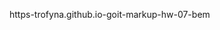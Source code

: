  https-trofyna.github.io-goit-markup-hw-07-bem
<!-- Structure for BEM -->
<!-- 
BLOCK 1 page-header
BLOCK 2  container
BLOCK 3 site-nav (old - не было class)
--------------------Это и есть МИКС.------------------
--В этом месте блок logo стал ещё и элементом  BLOCK 3 site-nav----
BLOCK 4.0  logo
ELEM 4__1  logo__text  
             MODIFICATOR  4__1--1   logo__text--black
                            (old:logo-color-black)
             MODIFICATOR  4__1--2    logo__text--white   
                            (old:logo-color-white)
ELEM 3__1  site-nav__links
                (old:links)
ELEM 3__2   site-nav__item
             MODIFICATOR  3__2--1   site-nav__item--active
                (old:link-nav-index) in PORTF: link-nav
ELEM 3__3   site-nav__item
            MODIFICATOR  3__3--1   site-nav__item--active
                (old:link-nav) in PORTF:  link-nav-portfolio
ELEM 3__4   site-nav__item
                (old:link-nav)


BLOCK 5 auth-nav 
    (old:contacts)
ELEM 5__1  auth-nav__links
                (old:a-mail)
ELEM 5__2  auth-nav__img
               (old:icon-envelopehover-svg)
            MODIFICATOR  5__2--1             auth-nav__img--wider
ELEM 5__3  auth-nav__links
                (old:a-mail)
ELEM 5__4   auth-nav__img
             (old:icon-mobile-svg)
            MODIFICATOR  5__4--1             auth-nav__img--higher
    

BLOCK 6 hero
ELEM 6__1  hero__title
                (old:hero-title)
ELEM 6__2  hero__btn
                 (old:hero-btn)
BLOCK 7 backdrop is-hidden
BLOCK 8 modal
ELEM 8__1  modal__exit
                ( old:exit)
ELEM 8__2  modal__btn
                (old: btn-exit-modal)
ELEM 8__3  modal__img
                (old: close)
        
ELEM 8__4  modal__form
                 ( old: div> send-to-modal)
                
    BLOCK 9.0 form
                (old:modal-form;
                 js-contact-form;
                  js-speaker-formM)

ELEM 9__1  form__title
                   ( old: h3> send-to-modal)

3 TIMES (Имя,Телефон,Почта)
        ELEM 9__2  form__field
                   ( old:> label-style-modal)
        ELEM 9__3  form__label
                   ( old:> span-style-modal)
        ELEM 9__4  form__input
                    ( old:> input-style-modal)
        ELEM 9__5  form__img (vector)
                   ( old:>icon-svg-modal)

1 TIMES (Комментарий)
         ELEM 9__6  form__field
                   ( old:> label-style-modal)
        ELEM 9__7  form__label
                   ( old:> span-style-modal)
        ELEM 9__8  form__text
                   ( old:>fback)

1 TIMES (checkbox)
ELEM 9__6  form__field
                MODIFICATOR  9__6--1        form__field--check
                   ( old:> label-style-check)
ELEM 9__7  form__input
                MODIFICATOR  9__7--1
                form__input--check     
                   ( old:>checkbox)
ELEM 9__8  form__img (vector)
                MODIFICATOR  9__8--1
                form__img (vector)--check
                   ( old:>icon-check)

1 TIMES (Условия)
ELEM 9__9  form__label
                 MODIFICATOR  9__9--1
                form__label--condition     
                  ( old:> span-style-modal-condi)
ELEM 9__10  form__link
                   ( old:>conditions)
ELEM 9__11  form__btn
                   ( old:>btn-sendup)
                   
BLOCK 10 section
ELEM 10__1  section__title
                   ( old:> hedden-elem )
               0.block-util  +  .hedden-elem
                 
BLOCK 11 container
            MODIFICATOR  11--1
                container--rght
                  ( old:> container advant)

BLOCK 12 advantages
            ( old:> ul>)

3 TIMES (icon-antenna,icon-clock,icon-diagram,icon-diagram )

ELEM 12__1  advantages__block
                   ( old:>li> list-advantages )
ELEM 12__2  advantages__item
                   ( old:> div> icon-antenna )
ELEM 12__3  advantages__image
                   ( old:> svg> icon-antenna-svg)
ELEM 12__4  advantages__title
                   ( old:> h3> advantages)
ELEM 12__5  advantages__text
                   ( old:> p> advantages-text)

BLOCK 13 section
            MODIFICATOR  13--1
                section--down
                  ( old:> section do)
ELEM 13__1  section__title
               MODIFICATOR  13__1--1 section__title--base
               (doing)
BLOCK 14 container
3 TIMES 
(Десктопные приложения,Мобильные приложения,Дизайнерские решения)
BLOCK 15 suggestion (list-image-do)
ELEM 15__1 suggestion__thumb (product-thumb)
ELEM 15__2 suggestion__image (image-do)
ELEM 15__3 suggestion__title (item-do)


BLOCK 16 section
            MODIFICATOR  16--1
                section--bckgrnd
                  ( old:> section bgteam)
ELEM 16__1  section__title
               MODIFICATOR  16__1--1 section__title--base
               (team)
BLOCK 17 container (div>container)
BLOCK 18 team (ul> list-image-team)

4 times (Игорь,Ольга,Николай,Михаил,)
ELEM 18__1 team__image (li>card-point)
ELEM 18__2 team__block (div>card-team)
ELEM 18__3 team__title (h3>img-name)
ELEM 18__4 team__text (p>img-proff)
--------------------Это и есть МИКС.------------------
-В этом месте блок social стал ещё и элементом  BLOCK 18 team---
BLOCK 19.0  social (ul)
4 times (instagram,twitter,fb,linkedin,)
ELEM 19__1  social__point (li> social-link)
ELEM 19__2  social__link (а> btn-soc)
        for FOOTER MODIFICATOR  
        19__2--1 social__link--lghtbckgrnd ( а> btn-soc connect)

ELEM 19__3  social__img (> soc-icon-svg)


BLOCK 20  section
BLOCK 21  container
ELEM  21__1  section__title
               MODIFICATOR  16__1--1 section__title--base
               ( old:> regular clients)
BLOCK 22  clients (ul>)

6 times for logo from 1 to 6
BLOCK 23  clients__item (li> client)
BLOCK 24  clients__link (a> btn-client)
BLOCK 25  clients__image (svg> client-icon-svg)

BLOCK 26  page-footer
BLOCK 27  container
            MODIFICATOR  27--1 container--flex
               (div>container + div> logo-address-join-soc)

BLOCK 28  container

BLOCK 29  logo-address
BLOCK 30 logo as in header
    logo__text 
        logo__text--white
BLOCK 31 footer-contact  (ul>list-address)
31__1 elem  footer-contact__item
        modi footer-contact__item--white
31__2 elem  footer-contact__item (li>address-footer)
31__3 elem  footer-contact__item  (address-footer)

BLOCK 32  join  (join-colum)
elem32__1  join__title (join)

--------------------Это и есть МИКС.------------------
-В этом месте блок social стал ещё и элементом  BLOCK 18 team---
BLOCK 33 
like 19.0  social (ul)
4 times (instagram,twitter,fb,linkedin,)
ELEM 19__1  social__point (li> social-link)
ELEM 19__2  social__link (а> btn-soc)
        for FOOTER MODIFICATOR  
        19__2--1 social__link--lghtbckgrnd ( а> btn-soc connect)

ELEM 19__3  social__img (> soc-icon-svg)

BLOCK 34  sign-up div>
block  35 js-speaker-form form >


script modal
script current

block  36 section ( portfolio)
             modi  section--down
hedden-elem h1>
block 37 container div>
cblock 38 list-btn ul>
            list-btn__item  list-btn__item--shadow
            list-btn__item  list-btn__item--maincolor
            list-btn__item   list-btn__item--maincolor
            list-btn__item   list-btn__item--maincolor

cblock 39 portfolio-list ul>(container-main-por)
elem portfolio-list__item li>(card-portfolio)
            modi portfolio-list__item--one...
        ... modi portfolio-list__item--nine
elem portfolio-list__link a> 
img>       
elem portfolio-list__info div>>
elem portfolio-list__kryak div>
elem portfolio-list__title h2>
elem portfolio-list__text p>





















 


                   


        
        


    







 -->


